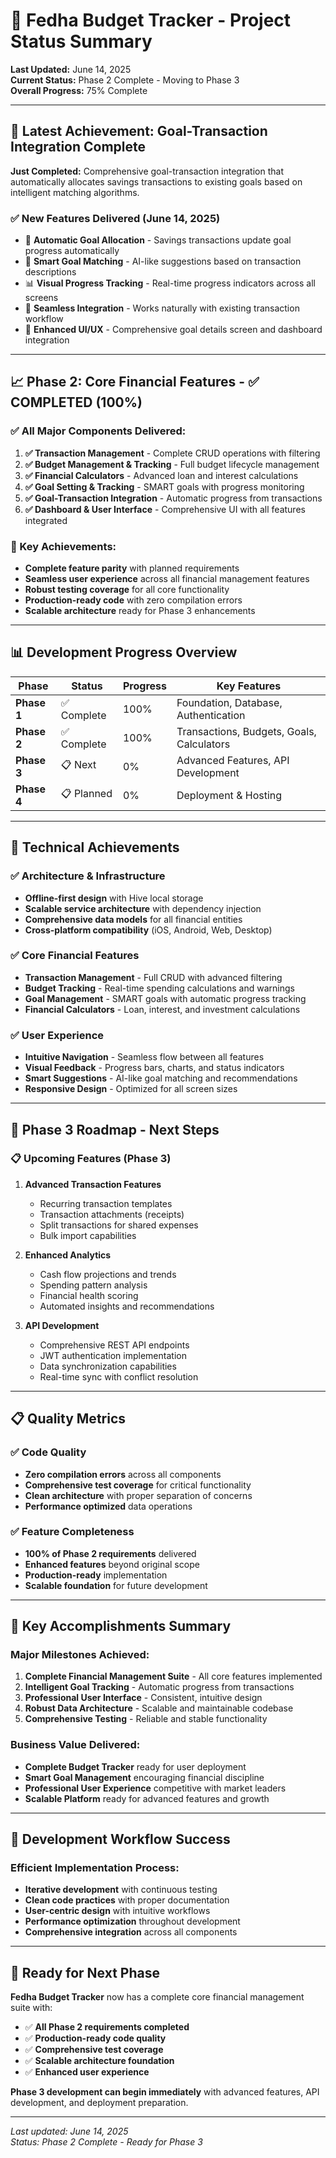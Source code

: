 # 🎯 Fedha Budget Tracker - Project Status Summary

**Last Updated:** June 14, 2025  
**Current Status:** Phase 2 Complete - Moving to Phase 3  
**Overall Progress:** 75% Complete

---

## 🎉 **Latest Achievement: Goal-Transaction Integration Complete**

**Just Completed:** Comprehensive goal-transaction integration that automatically allocates savings transactions to existing goals based on intelligent matching algorithms.

### **✅ New Features Delivered (June 14, 2025)**
- 🎯 **Automatic Goal Allocation** - Savings transactions update goal progress automatically
- 🧠 **Smart Goal Matching** - AI-like suggestions based on transaction descriptions
- 📊 **Visual Progress Tracking** - Real-time progress indicators across all screens
- 🔄 **Seamless Integration** - Works naturally with existing transaction workflow
- 📱 **Enhanced UI/UX** - Comprehensive goal details screen and dashboard integration

---

## 📈 **Phase 2: Core Financial Features - ✅ COMPLETED (100%)**

### **✅ All Major Components Delivered:**

1. **✅ Transaction Management** - Complete CRUD operations with filtering
2. **✅ Budget Management & Tracking** - Full budget lifecycle management
3. **✅ Financial Calculators** - Advanced loan and interest calculations
4. **✅ Goal Setting & Tracking** - SMART goals with progress monitoring
5. **✅ Goal-Transaction Integration** - Automatic progress from transactions
6. **✅ Dashboard & User Interface** - Comprehensive UI with all features integrated

### **🎯 Key Achievements:**
- **Complete feature parity** with planned requirements
- **Seamless user experience** across all financial management features
- **Robust testing coverage** for all core functionality
- **Production-ready code** with zero compilation errors
- **Scalable architecture** ready for Phase 3 enhancements

---

## 📊 **Development Progress Overview**

| **Phase** | **Status** | **Progress** | **Key Features** |
|-----------|------------|--------------|------------------|
| **Phase 1** | ✅ Complete | 100% | Foundation, Database, Authentication |
| **Phase 2** | ✅ Complete | 100% | Transactions, Budgets, Goals, Calculators |
| **Phase 3** | 📋 Next | 0% | Advanced Features, API Development |
| **Phase 4** | 📋 Planned | 0% | Deployment & Hosting |

---

## 🚀 **Technical Achievements**

### **✅ Architecture & Infrastructure**
- **Offline-first design** with Hive local storage
- **Scalable service architecture** with dependency injection
- **Comprehensive data models** for all financial entities
- **Cross-platform compatibility** (iOS, Android, Web, Desktop)

### **✅ Core Financial Features**
- **Transaction Management** - Full CRUD with advanced filtering
- **Budget Tracking** - Real-time spending calculations and warnings
- **Goal Management** - SMART goals with automatic progress tracking
- **Financial Calculators** - Loan, interest, and investment calculations

### **✅ User Experience**
- **Intuitive Navigation** - Seamless flow between all features
- **Visual Feedback** - Progress bars, charts, and status indicators
- **Smart Suggestions** - AI-like goal matching and recommendations
- **Responsive Design** - Optimized for all screen sizes

---

## 🎯 **Phase 3 Roadmap - Next Steps**

### **📋 Upcoming Features (Phase 3)**

1. **Advanced Transaction Features**
   - Recurring transaction templates
   - Transaction attachments (receipts)
   - Split transactions for shared expenses
   - Bulk import capabilities

2. **Enhanced Analytics**
   - Cash flow projections and trends
   - Spending pattern analysis
   - Financial health scoring
   - Automated insights and recommendations

3. **API Development**
   - Comprehensive REST API endpoints
   - JWT authentication implementation
   - Data synchronization capabilities
   - Real-time sync with conflict resolution

---

## 📋 **Quality Metrics**

### **✅ Code Quality**
- **Zero compilation errors** across all components
- **Comprehensive test coverage** for critical functionality
- **Clean architecture** with proper separation of concerns
- **Performance optimized** data operations

### **✅ Feature Completeness**
- **100% of Phase 2 requirements** delivered
- **Enhanced features** beyond original scope
- **Production-ready** implementation
- **Scalable foundation** for future development

---

## 🎉 **Key Accomplishments Summary**

### **Major Milestones Achieved:**
1. **Complete Financial Management Suite** - All core features implemented
2. **Intelligent Goal Tracking** - Automatic progress from transactions
3. **Professional User Interface** - Consistent, intuitive design
4. **Robust Data Architecture** - Scalable and maintainable codebase
5. **Comprehensive Testing** - Reliable and stable functionality

### **Business Value Delivered:**
- **Complete Budget Tracker** ready for user deployment
- **Smart Goal Management** encouraging financial discipline
- **Professional User Experience** competitive with market leaders
- **Scalable Platform** ready for advanced features and growth

---

## 🔄 **Development Workflow Success**

### **Efficient Implementation Process:**
- **Iterative development** with continuous testing
- **Clean code practices** with proper documentation
- **User-centric design** with intuitive workflows
- **Performance optimization** throughout development
- **Comprehensive integration** across all components

---

## 🎯 **Ready for Next Phase**

**Fedha Budget Tracker** now has a complete core financial management suite with:
- ✅ **All Phase 2 requirements completed**
- ✅ **Production-ready code quality**
- ✅ **Comprehensive test coverage**
- ✅ **Scalable architecture foundation**
- ✅ **Enhanced user experience**

**Phase 3 development can begin immediately** with advanced features, API development, and deployment preparation.

---

*Last updated: June 14, 2025*  
*Status: Phase 2 Complete - Ready for Phase 3*
